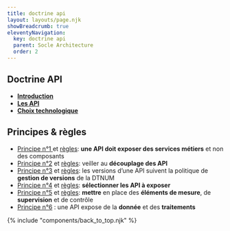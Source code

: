 ```yaml
---
title: doctrine api
layout: layouts/page.njk
showBreadcrumb: true
eleventyNavigation:
  key: doctrine api
  parent: Socle Architecture
  order: 2
---
```


## Doctrine API

- [**Introduction**](../introduction/index.html#intro)
- [**Les API**](../introduction/index.html#API)
- [**Choix technologique**](../introduction/index.html#choix)

## Principes & règles

- [Principe n°1 ](../principes/index.html#pr1) et [règles](../regles/index.html#pr1): **une API doit exposer des services métiers** et non des composants
- [Principe n°2](../principes/index.html#pr2) et [règles](../regles/index.html#pr2): veiller au **découplage des API**
- [Principe n°3](../principes/index.html#pr3") et [règles](../regles/index.html#pr3"): les versions d’une API suivent la politique de **gestion de versions** de la DTNUM
- [Principe n°4](../principes/index.html#pr4) et [règles](../regles/index.html#pr4): **sélectionner les API à exposer**
- [Principe n°5](../principes/index.html#pr5) et [règles](../regles/index.html#pr5): **mettre** en place des **éléments de mesure**, de **supervision** et de contrôle
- [Principe n°6](../principes/index.html#pr6) : une API expose de la **donnée** et des **traitements**

{% include "components/back_to_top.njk" %}
